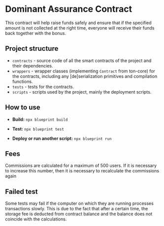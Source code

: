 # Dominant Assurance Contract

This contract will help raise funds safely and ensure that if the specified amount is not collected at the right time, everyone will receive their funds back together with the bonus.

## Project structure

-   `contracts` - source code of all the smart contracts of the project and their dependencies.
-   `wrappers` - wrapper classes (implementing `Contract` from ton-core) for the contracts, including any [de]serialization primitives and compilation functions.
-   `tests` - tests for the contracts.
-   `scripts` - scripts used by the project, mainly the deployment scripts.

## How to use

- **Build:** `npx blueprint build`

- **Test:** `npx blueprint test` 

- **Deploy or run another script:** `npx blueprint run`

## Fees

Commissions are calculated for a maximum of 500 users. If it is necessary to increase this number, then it is necessary to recalculate the commissions again

## Failed test

Some tests may fail if the computer on which they are running processes transactions slowly. This is due to the fact that after a certain time, the storage fee is deducted from contract balance and the balance does not coincide with the calculations.